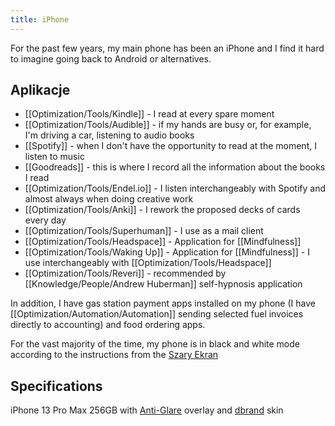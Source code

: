 ```yaml
---
title: iPhone
---
```


For the past few years, my main phone has been an iPhone and I find it hard to imagine going back to Android or alternatives.

## Aplikacje
- [[Optimization/Tools/Kindle]] - I read at every spare moment
- [[Optimization/Tools/Audible]] - if my hands are busy or, for example, I'm driving a car, listening to audio books
- [[Spotify]] - when I don't have the opportunity to read at the moment, I listen to music
- [[Goodreads]] - this is where I record all the information about the books I read
- [[Optimization/Tools/Endel.io]] - I listen interchangeably with Spotify and almost always when doing creative work
- [[Optimization/Tools/Anki]] - I rework the proposed decks of cards every day
- [[Optimization/Tools/Superhuman]] - I use as a mail client
- [[Optimization/Tools/Headspace]] - Application for [[Mindfulness]]
- [[Optimization/Tools/Waking Up]] - Application for [[Mindfulness]] - I use interchangeably with [[Optimization/Tools/Headspace]]
- [[Optimization/Tools/Reveri]] - recommended by [[Knowledge/People/Andrew Huberman]] self-hypnosis application

In addition, I have gas station payment apps installed on my phone (I have [[Optimization/Automation/Automation]] sending selected fuel invoices directly to accounting) and food ordering apps.

For the vast majority of the time, my phone is in black and white mode according to the instructions from the [Szary Ekran](https://szaryekran.pl)

## Specifications
iPhone 13 Pro Max 256GB with [Anti-Glare](https://www.benks.com/products/anti-glare-matte-screen-protector) overlay and [dbrand](https://dbrand.com/) skin